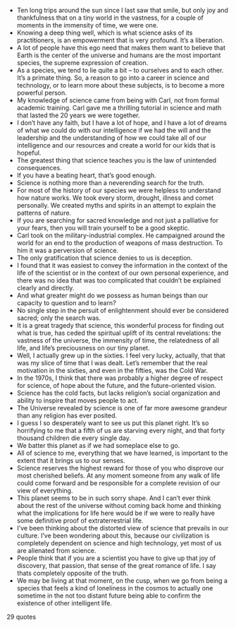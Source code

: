 - Ten long trips around the sun since I last saw that smile, but only joy and thankfulness that on a tiny world in the vastness, for a couple of moments in the immensity of time, we were one.
 - Knowing a deep thing well, which is what science asks of its practitioners, is an empowerment that is very profound. It’s a liberation.
 - A lot of people have this ego need that makes them want to believe that Earth is the center of the universe and humans are the most important species, the supreme expression of creation.
 - As a species, we tend to lie quite a bit – to ourselves and to each other. It’s a primate thing. So, a reason to go into a career in science and technology, or to learn more about these subjects, is to become a more powerful person.
 - My knowledge of science came from being with Carl, not from formal academic training. Carl gave me a thrilling tutorial in science and math that lasted the 20 years we were together.
 - I don’t have any faith, but I have a lot of hope, and I have a lot of dreams of what we could do with our intelligence if we had the will and the leadership and the understanding of how we could take all of our intelligence and our resources and create a world for our kids that is hopeful.
 - The greatest thing that science teaches you is the law of unintended consequences.
 - If you have a beating heart, that’s good enough.
 - Science is nothing more than a neverending search for the truth.
 - For most of the history of our species we were helpless to understand how nature works. We took every storm, drought, illness and comet personally. We created myths and spirits in an attempt to explain the patterns of nature.
 - If you are searching for sacred knowledge and not just a palliative for your fears, then you will train yourself to be a good skeptic.
 - Carl took on the military-industrial complex. He campaigned around the world for an end to the production of weapons of mass destruction. To him it was a perversion of science.
 - The only gratification that science denies to us is deception.
 - I found that it was easiest to convey the information in the context of the life of the scientist or in the context of our own personal experience, and there was no idea that was too complicated that couldn’t be explained clearly and directly.
 - And what greater might do we possess as human beings than our capacity to question and to learn?
 - No single step in the persuit of enlightenment should ever be considered sacred; only the search was.
 - It is a great tragedy that science, this wonderful process for finding out what is true, has ceded the spiritual uplift of its central revelations: the vastness of the universe, the immensity of time, the relatedness of all life, and life’s preciousness on our tiny planet.
 - Well, I actually grew up in the sixties. I feel very lucky, actually, that that was my slice of time that I was dealt. Let’s remember that the real motivation in the sixties, and even in the fifties, was the Cold War.
 - In the 1970s, I think that there was probably a higher degree of respect for science, of hope about the future, and the future-oriented vision.
 - Science has the cold facts, but lacks religion’s social organization and ability to inspire that moves people to act.
 - The Universe revealed by science is one of far more awesome grandeur than any religion has ever posited.
 - I guess I so desperately want to see us put this planet right. It’s so horrifying to me that a fifth of us are starving every night, and that forty thousand children die every single day.
 - We batter this planet as if we had someplace else to go.
 - All of science to me, everything that we have learned, is important to the extent that it brings us to our senses.
 - Science reserves the highest reward for those of you who disprove our most cherished beliefs. At any moment someone from any walk of life could come forward and be responsible for a complete revision of our view of everything.
 - This planet seems to be in such sorry shape. And I can’t ever think about the rest of the universe without coming back home and thinking what the implications for life here would be if we were to really have some definitive proof of extraterrestrial life.
 - I’ve been thinking about the distorted view of science that prevails in our culture. I’ve been wondering about this, because our civilization is completely dependent on science and high technology, yet most of us are alienated from science.
 - People think that if you are a scientist you have to give up that joy of discovery, that passion, that sense of the great romance of life. I say thats completely opposite of the truth.
 - We may be living at that moment, on the cusp, when we go from being a species that feels a kind of loneliness in the cosmos to actually one sometime in the not too distant future being able to confirm the existence of other intelligent life.

29 quotes